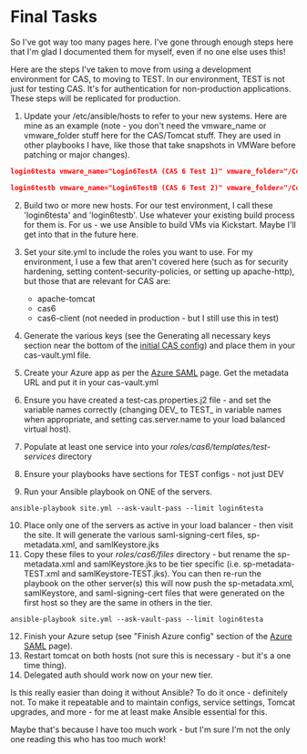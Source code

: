 # Final Tasks

So I've got way too many pages here.  I've gone through enough steps here that I'm glad I documented them for myself, even if no one else uses this!

Here are the steps I've taken to move from using a development environment for CAS, to moving to TEST.  In our environment, TEST is not just for testing CAS.  It's for authentication for non-production applications.  These steps will be replicated for production.

1. Update your /etc/ansible/hosts to refer to your new systems.  Here are mine as an example (note - you don't need the vmware_name or vmware_folder stuff here for the CAS/Tomcat stuff.  They are used in other playbooks I have, like those that take snapshots in VMWare before patching or major changes).
``` json
login6testa vmware_name="Login6TestA (CAS 6 Test 1)" vmware_folder="/Computer Services/vm/CAS Authentication Servers" ansible_python_interpreter=/usr/libexec/platform-python apache_domains="logintest.newpaltz.edu login6testa.newpaltz.edu" tomcat_major_ver=9.0 tomcat_ver=9.0.45 jdk_version=11 

login6testb vmware_name="Login6TestB (CAS 6 Test 2)" vmware_folder="/Computer Services/vm/CAS Authentication Servers" ansible_python_interpreter=/usr/libexec/platform-python apache_domains="logintest.newpaltz.edu login6testb.newpaltz.edu" tomcat_major_ver=9.0 tomcat_ver=9.0.45 jdk_version=11 

```
2. Build two or more new hosts.  For our test environment, I call these 'login6testa' and 'login6testb'.  Use whatever your existing build process for them is.  For us - we use Ansible to build VMs via Kickstart.  Maybe I'll get into that in the future here.

3. Set your site.yml to include the roles you want to use.  For my environment, I use a few that aren't covered here (such as for security hardening, setting content-security-policies, or setting up apache-http), but those that are relevant for CAS are:
    * apache-tomcat
    * cas6
    * cas6-client (not needed in production - but I still use this in test)
4. Generate the various keys (see the Generating all necessary keys section near the bottom of the [initial CAS config](../building-cas/initial-cas-config.md)) and place them in your cas-vault.yml file.
5. Create your Azure app as per the [Azure SAML](../delegated-auth/azure-saml.md) page.  Get the metadata URL and put it in your cas-vault.yml
6. Ensure you have created a test-cas.properties.j2 file - and set the variable names correctly (changing DEV_ to TEST_ in variable names when appropriate, and setting cas.server.name to your load balanced virtual host).
7. Populate at least one service into your *roles/cas6/templates/test-services* directory
8. Ensure your playbooks have sections for TEST configs - not just DEV
9. Run your Ansible playbook on ONE of the servers.
``` console
ansible-playbook site.yml --ask-vault-pass --limit login6testa
```
10. Place only one of the servers as active in your load balancer - then visit the site.  It will generate the various saml-signing-cert files, sp-metadata.xml, and samlKeystore.jks
11. Copy these files to your *roles/cas6/files* directory - but rename the sp-metadata.xml and samlKeystore.jks to be tier specific (i.e. sp-metadata-TEST.xml and samlKeystore-TEST.jks).  You can then re-run the playbook on the other server(s) this will now push the sp-metadata.xml, samlKeystore, and saml-signing-cert files that were generated on the first host so they are the same in others in the tier.
``` console
ansible-playbook site.yml --ask-vault-pass --limit login6testa
```
12. Finish your Azure setup (see "Finish Azure config" section of the [Azure SAML](../delegated-auth/azure-saml.md) page).
13. Restart tomcat on both hosts (not sure this is necessary - but it's a one time thing).
14. Delegated auth should work now on your new tier.

Is this really easier than doing it without Ansible?  To do it once - definitely not.  To make it repeatable and to maintain configs, service settings, Tomcat upgrades, and more - for me at least make Ansible essential for this.

Maybe that's because I have too much work - but I'm sure I'm not the only one reading this who has too much work!


